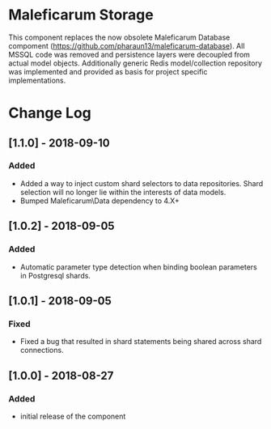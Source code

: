 # Maleficarum Storage

This component replaces the now obsolete Maleficarum Database compoment (https://github.com/pharaun13/maleficarum-database). All MSSQL code was removed and persistence layers were decoupled from actual model objects. Additionally generic Redis model/collection repository was implemented and provided as basis for project specific implementations.

# Change Log

## [1.1.0] - 2018-09-10
### Added
- Added a way to inject custom shard selectors to data repositories. Shard selection will no longer lie within the interests of data models.
- Bumped Maleficarum\Data dependency to 4.X+

## [1.0.2] - 2018-09-05
### Added
- Automatic parameter type detection when binding boolean parameters in Postgresql shards.

## [1.0.1] - 2018-09-05
### Fixed
- Fixed a bug that resulted in shard statements being shared across shard connections.

## [1.0.0] - 2018-08-27
### Added
- initial release of the component